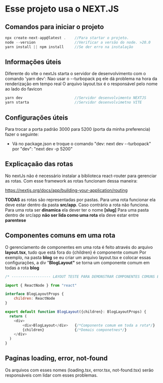 # Esse projeto usa o NEXT.JS 

## Comandos para iniciar o projeto

```javascript
npx create-next-app@latest .    //Para startar o projeto. 
node --version                  //Verificar a versão do node. >20.0
yarn install || npm install     //Se der erro na instalação
```

## Informações úteis

Diferente do vite o nextJs starta o servidor de desenvolvimento com o comando 'yarn dev':
Nao usar o --turbopack pq ele dá problema na hora da renderização em tempo real
O arquivo layout.tsx é o responsável pelo nome ao lado do favicon


```javascript
yarn dev                        //Servidor desenvolvimento NEXTJS
yarn starta                     //Servidor desenvolvimetno VITE
```


## Configurações úteis

Para trocar a porta padrão 3000 para 5200 (porta da minha preferencia) fazer o seguinte:
- Vá no package.json e troque o comando "dev: next dev --turbopack" por "dev": "next dev -p 5200"

## Explicaçaão das rotas

No nextJs não é necessário instalar a biblioteca react-router para gerenciar as rotas. 
Com esse framework as rotas funcionam dessa maneira:

https://nextjs.org/docs/app/building-your-application/routing

**TODAS** as rotas são representadas por pastas. Para uma rota funcionar ela deve estar dentro da pasta **src/app**. Caso contrário a rota não funciona.
Para uma rota ser **dinamica** ela dever ter o nome **[slug]**
Para uma pasta dentro de src/app **não ser lida como uma rota** ela deve estar entre **parentese**

## Componentes comuns em uma rota

O gerenciamento de componentes em uma rota é feito através do arquivo **layout.tsx**, tudo que está fora do {children} é componente comum
Por exemplo, na pasta **blog** se eu criar um arquivo layout.tsx e colocar essas configurações, a div "**BlogLayout"** se torna um componente comum
em todas a rota **blog** 

```javascript
/* ------------------ LAYOUT TESTE PARA DEMONSTRAR COMPONENTES COMUNS EM ROTAS ------------------ */

import { ReactNode } from "react"

interface BlogLayoutProps {
    children: ReactNode
}

export default function BlogLayout({children}: BlogLayoutProps) {
  return (
    <div>
        <div>BlogLayout</div>   {/*Componente comum em toda a rota*/}
        {children}              {/*Demais componetnes*/}
    </div>
  )
}
```

## Paginas loading, error, not-found

Os arquivos com esses nomes (loading.tsx, error.tsx, not-found.tsx) serão responsáveis com lidar com esses problemas.  